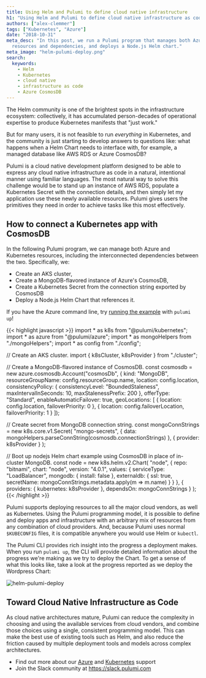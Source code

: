 ```yaml
---
title: Using Helm and Pulumi to define cloud native infrastructure
h1: "Using Helm and Pulumi to define cloud native infrastructure as code"
authors: ["alex-clemmer"]
tags: ["Kubernetes", "Azure"]
date: "2018-10-31"
meta_desc: "In this post, we run a Pulumi program that manages both Azure and Kubernetes
  resources and dependencies, and deploys a Node.js Helm chart."
meta_image: "helm-pulumi-deploy.png"
search:
  keywords:
    - Helm
    - Kubernetes
    - cloud native
    - infrastructure as code
    - Azure CosmosDB
---
```


The Helm community is one of the brightest spots in the infrastructure
ecosystem: collectively, it has accumulated person-decades of
operational expertise to produce Kubernetes manifests that "just work."

But for many users, it is not feasible to run *everything* in
Kubernetes, and the community is just starting to develop answers to
questions like: what happens when a Helm Chart needs to interface with,
for example, a managed database like AWS RDS or Azure CosmosDB?

Pulumi is a cloud native development platform designed to be able to
express any cloud native infrastructure as code in a natural,
intentional manner using familiar languages. The most natural way to solve
this challenge would be to stand up an instance of AWS RDS, populate a
Kubernetes Secret with the connection details, and then simply let my
application use these newly available resources. Pulumi gives users the
primitives they need in order to achieve tasks like this most
effectively.
<!--more-->

## How to connect a Kubernetes app with CosmosDB

In the following Pulumi program, we can manage both Azure and Kubernetes
resources, including the interconnected dependencies between the two.
Specifically, we:

- Create an AKS cluster,
- Create a MongoDB-flavored instance of Azure's CosmosDB,
- Create a Kubernetes Secret from the connection string exported by
  CosmosDB
- Deploy a Node.js Helm Chart that references it.

If you have the Azure command line, try [running the example](https://github.com/pulumi/examples/tree/master/classic-azure-ts-aks-mean)
with `pulumi up`!

{{< highlight javascript >}}
import * as k8s from "@pulumi/kubernetes";
import * as azure from "@pulumi/azure";
import * as mongoHelpers from "./mongoHelpers";
import * as config from "./config";

// Create an AKS cluster.
import { k8sCluster, k8sProvider } from "./cluster";

// Create a MongoDB-flavored instance of CosmosDB.
const cosmosdb = new azure.cosmosdb.Account("cosmosDb", {
    kind: "MongoDB",
    resourceGroupName: config.resourceGroup.name,
    location: config.location,
    consistencyPolicy: {
        consistencyLevel: "BoundedStaleness",
        maxIntervalInSeconds: 10,
        maxStalenessPrefix: 200
    },
    offerType: "Standard",
    enableAutomaticFailover: true,
    geoLocations: [
        { location: config.location, failoverPriority: 0 },
        { location: config.failoverLocation, failoverPriority: 1 }
    ]);

// Create secret from MongoDB connection string.
const mongoConnStrings = new k8s.core.v1.Secret(
    "mongo-secrets",
    { data: mongoHelpers.parseConnString(cosmosdb.connectionStrings) },
    { provider: k8sProvider }
);

// Boot up nodejs Helm chart example using CosmosDB in place of in-cluster MongoDB.
const node = new k8s.helm.v2.Chart(
    "node",
    {
        repo: "bitnami",
        chart: "node",
        version: "4.0.1",
        values: {
            serviceType: "LoadBalancer",
            mongodb: { install: false },
            externaldb: { ssl: true, secretName: mongoConnStrings.metadata.apply(m => m.name) }
        }
    },
    { providers: { kubernetes: k8sProvider }, dependsOn: mongoConnStrings }
);
{{< /highlight >}}

Pulumi supports deploying resources to all the major cloud vendors, as
well as Kubernetes. Using the Pulumi programming model, it is possible
to define and deploy apps and infrastructure with an arbitrary mix of
resources from any combination of cloud providers. And, because Pulumi
uses normal `$KUBECONFIG` files, it is compatible anywhere you would use
Helm or `kubectl`.

The Pulumi CLI provides rich insight into the progress a deployment
makes. When you run `pulumi up`, the CLI will provide detailed
information about the progress we're making as we try to deploy the
Chart. To get a sense of what this looks like, take a look at the
progress reported as we deploy the Wordpress Chart:

![helm-pulumi-deploy](./helm-pulumi-deploy.gif)

## Toward Cloud Native Infrastructure as Code

As cloud native architectures mature, Pulumi can reduce the complexity
in choosing and using the available services from cloud vendors, and
combine those choices using a single, consistent programming model. This
can make the best use of existing tools such as Helm, and also reduce
the friction caused by multiple deployment tools and models across
complex architectures.

- Find out more about our [Azure](/azure/) and
  [Kubernetes](/kubernetes/) support
- Join the Slack community at <https://slack.pulumi.com>
